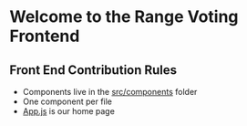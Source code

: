 # Welcome to the Range Voting Frontend

## Front End Contribution Rules
* Components live in the [src/components](./src/components) folder
* One component per file
* [App.js](./src/components/App.js) is our home page
